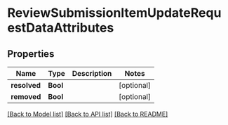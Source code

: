 # ReviewSubmissionItemUpdateRequestDataAttributes

## Properties
Name | Type | Description | Notes
------------ | ------------- | ------------- | -------------
**resolved** | **Bool** |  | [optional] 
**removed** | **Bool** |  | [optional] 

[[Back to Model list]](../README.md#documentation-for-models) [[Back to API list]](../README.md#documentation-for-api-endpoints) [[Back to README]](../README.md)


